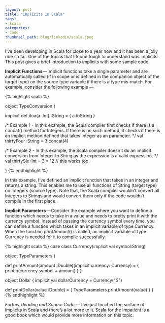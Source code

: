 ```yaml
---
layout: post
title: "Implicits In Scala"
tags:
- Scala
categories:
- Code
thumbnail_path: blog/linkedin/scala.jpeg
---  
```


I’ve been developing in Scala for close to a year now and it has been a jolly ride so far. One of the topics that I found tough to understand was implicits. This post gives a brief introduction to implicits with some sample code.

**Implicit Functions** — Implicit functions take a single parameter and are automatically called (if in scope or is defined in the companion object of the target type) on the source type variable if there is a type mis-match. For example, consider the following example —

{% highlight scala %}

object TypeConversion {

  implicit def itoa(a :Int) :String = {
    a.toString
  }

  /*
   Example 1 -
      In this example, the Scala compiler first checks if there is a concat() method for 
      Integers. If there is no such method, it checks if there is an implicit method 
      defined that takes integer as an parameter.
    */
  val thirtyFour :String = 3.concat(4)

  /*
  Example 2 -
    In this example, the Scala compiler doesn't do an implicit conversion from Integer to 
    String as the expression is a valid expression.
   */
  val thirtySix :Int = 3 * 12 // this works too

}
{% endhighlight %}

In this example, I’ve defined an implicit function that takes in an integer and returns a string. This enables me to use all functions of String (target type) on Integers (source type). Note that, the Scala compiler wouldn’t convert all Integers to Strings and would convert them only if the code wouldn’t compile in the first place.

**Implicit Parameters** — Consider the example where you want to define a function which needs to take in a value and needs to pretty print it with the currency symbol. Instead of passing the currency symbol every time, you can define a function which takes in an implicit variable of type Currency. When the function printAmount() is called, an implicit variable of type Currency is needed for it to compile successfully.

{% highlight scala %}
case class Currency(implicit val symbol:String)

object TypeParameters {

  def printAmount(amount :Double)(implicit currency: Currency) = {
    println(currency.symbol + amount)
  }
}

object Dollar {
  implicit val dollarCurrency = Currency("$")

  def printDollar(value :Double) = {
    TypeParameters.printAmount(value)
  }
}
{% endhighlight %}


*Further Reading and Source Code* — I’ve just touched the surface of implicits in Scala and there’s a lot more to it. Scala for the Impatient is a good book which would provide more information on this topic.